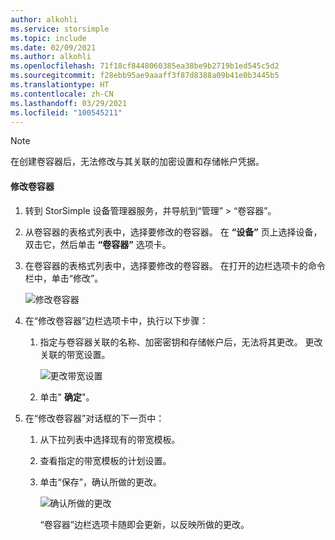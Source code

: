 ```yaml
---
author: alkohli
ms.service: storsimple
ms.topic: include
ms.date: 02/09/2021
ms.author: alkohli
ms.openlocfilehash: 71f18cf8448060385ea38be9b2719b1ed545c5d2
ms.sourcegitcommit: f28ebb95ae9aaaff3f87d8388a09b41e0b3445b5
ms.translationtype: HT
ms.contentlocale: zh-CN
ms.lasthandoff: 03/29/2021
ms.locfileid: "100545211"
---
```

> [!NOTE] 
> 在创建卷容器后，无法修改与其关联的加密设置和存储帐户凭据。

#### <a name="to-modify-a-volume-container"></a>修改卷容器

1. 转到 StorSimple 设备管理器服务，并导航到“管理” > “卷容器”。

2. 从卷容器的表格式列表中，选择要修改的卷容器。 在 **“设备”** 页上选择设备，双击它，然后单击 **“卷容器”** 选项卡。

3. 在卷容器的表格式列表中，选择要修改的卷容器。 在打开的边栏选项卡的命令栏中，单击“修改”。

    ![修改卷容器](./media/storsimple-8000-modify-volume-container/modify-volume-container-01.png)

4. 在“修改卷容器”边栏选项卡中，执行以下步骤：
   
   1. 指定与卷容器关联的名称、加密密钥和存储帐户后，无法将其更改。 更改关联的带宽设置。<!--STEPS NEED WORK. Updated screen doesn't show alternative to Unlimited or subsequent steps if they customize bandwidth. Can we talk them through this (briefly)?-->
      
       ![更改带宽设置](./media/storsimple-8000-modify-volume-container/modify-volume-container-02.png)<!--New graphic based on: modify-volume-container-bw-setting.png-->

   1.  单击" **确定**"。<!--If they choose Custom, do they still click OK, or are there more steps?-->

5. 在“修改卷容器”对话框的下一页中：<!--This step happens only if they choose Custom bandwidth? Are the steps similar to those in "Add volume container," step 3f, above?"-->
   
   1. 从下拉列表中选择现有的带宽模板。
   1. 查看指定的带宽模板的计划设置。
   1. 单击“保存”，确认所做的更改。
      
       ![确认所做的更改](./media/storsimple-8000-modify-volume-container/modify-volume-container-03.png)

      “卷容器”边栏选项卡随即会更新，以反映所做的更改。
